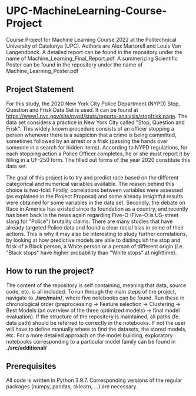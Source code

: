 # UPC-MachineLearning-Course-Project
Course Project for Machine Learning Course 2022 at the Politechnical University of Catalunya (UPC). Authors are Alex Martorell and Louis Van Langendonck. A detailed report can be found in the repository under the name of Machine_Learning_Final_Report.pdf. A summerizing Scientific Poster can be found in the repository under the name of Machine_Learning_Poster.pdf

## Project Statement
For this study, the 2020 New York City Police Department (NYPD) Stop, Question and Frisk Data Set is used. It can be found at https://www1.nyc.gov/site/nypd/stats/reports-analysis/stopfrisk.page. The data set considers a practice in New York City called "Stop, Question and Frisk". This widely known procedure consists of an officer stopping a person whenever there is a suspicion that a crime is being committed, sometimes followed by an arrest or a frisk (passing the hands over someone in a search for hidden items). According to NYPD regulations, for each stopping action a Police Officer completes, he or she must report it by filling in a UF-250 form. The filled out forms of the year 2020 constitute this data set. 

The goal of this project is to try and predict race based on the different categorical and numerical variables available. The reason behind this choice is two-fold: Firstly, correlations between variables were assessed (as explained in the Project Proposal) and some already insightful results were obtained for some variables in the data set. Secondly, the debate on Race in America has existed since its foundation as a country, and recently has been back in the news again regarding Five-O (Five-O is US-street slang for "Police") brutality claims. There are many studies that have already targeted Police data and found a clear racial bias in some of their actions. This is why it may also be interesting to study further correlations, by looking at how predictive models are able to distinguish the stop and frisk of a Black person, a White person or a person of different origin (i.e. "Black stops" have higher probability than "White stops" at nighttime).

## How to run the project? 
The content of the repository is self containing, meaning that data, source code, etc. is all included. To run through the main steps of the project, navigate to **./src/main/**, where five notebooks can be found. Run these in chronological order (preprocessing -> Feature selection -> Clustering -> Best Models (an overview of the three optimized models) -> final model evaluation). If the structure of the repository is maintained, all paths (fe. data path) should be referred to correctly in the notebooks. If not the user will have to define manually where to find the datasets, the stored models, etc. For a more detailed approach on the model building, exploratory notebooks corresponding to a particular model family can be found in **./src/additional/**

## Prerequisites
All code is written in Python 3.9.7. Corresponding versions of the regular packages (numpy, pandas, sklearn, ...) are necessary. 
